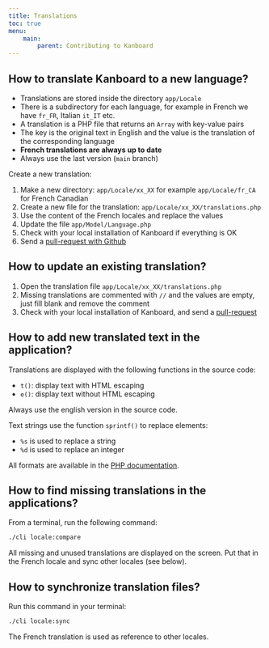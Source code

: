 ```yaml
---
title: Translations
toc: true
menu:
    main:
        parent: Contributing to Kanboard
---
```


How to translate Kanboard to a new language?
--------------------------------------------

- Translations are stored inside the directory `app/Locale`
- There is a subdirectory for each language, for example in French we have `fr_FR`, Italian `it_IT` etc.
- A translation is a PHP file that returns an `Array` with key-value pairs
- The key is the original text in English and the value is the translation of the corresponding language
- **French translations are always up to date**
- Always use the last version (`main` branch)

Create a new translation:

1.  Make a new directory: `app/Locale/xx_XX` for example `app/Locale/fr_CA` for French Canadian
2.  Create a new file for the translation: `app/Locale/xx_XX/translations.php`
3.  Use the content of the French locales and replace the values
4.  Update the file `app/Model/Language.php`
5.  Check with your local installation of Kanboard if everything is OK
6.  Send a [pull-request with Github](https://help.github.com/articles/using-pull-requests/)

How to update an existing translation?
--------------------------------------

1.  Open the translation file `app/Locale/xx_XX/translations.php`
2.  Missing translations are commented with `//` and the values are empty, just fill blank and remove the comment
3.  Check with your local installation of Kanboard, and send a [pull-request](https://help.github.com/articles/using-pull-requests/)

How to add new translated text in the application?
--------------------------------------------------

Translations are displayed with the following functions in the source
code:

- `t()`: display text with HTML escaping
- `e()`: display text without HTML escaping

Always use the english version in the source code.

Text strings use the function `sprintf()` to replace elements:

- `%s` is used to replace a string
- `%d` is used to replace an integer

All formats are available in the [PHP documentation](http://php.net/sprintf).

How to find missing translations in the applications?
-----------------------------------------------------

From a terminal, run the following command:

```bash
./cli locale:compare
```

All missing and unused translations are displayed on the screen.
Put that in the French locale and sync other locales (see below).

How to synchronize translation files?
-------------------------------------

Run this command in your terminal:

```bash
./cli locale:sync
```

The French translation is used as reference to other locales.

